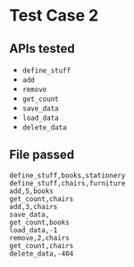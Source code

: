 # Test Case 2

## APIs tested

- `define_stuff`
- `add`
- `remove`
- `get_count`
- `save_data`
- `load_data`
- `delete_data`
  
## File passed

```csv
define_stuff,books,stationery
define_stuff,chairs,furniture
add,5,books
get_count,chairs
add,3,chairs
save_data,
get_count,books
load_data,-1
remove,2,chairs
get_count,chairs
delete_data,-404
```
